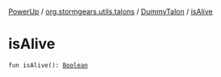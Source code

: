 [PowerUp](../../index.md) / [org.stormgears.utils.talons](../index.md) / [DummyTalon](index.md) / [isAlive](./is-alive.md)

# isAlive

`fun isAlive(): `[`Boolean`](https://kotlinlang.org/api/latest/jvm/stdlib/kotlin/-boolean/index.html)
